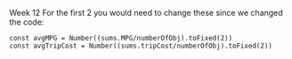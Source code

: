 Week 12
For the first 2  you would need to change these since we changed the code:

    const avgMPG = Number((sums.MPG/numberOfObj).toFixed(2))
    const avgTripCost = Number((sums.tripCost/numberOfObj).toFixed(2))
